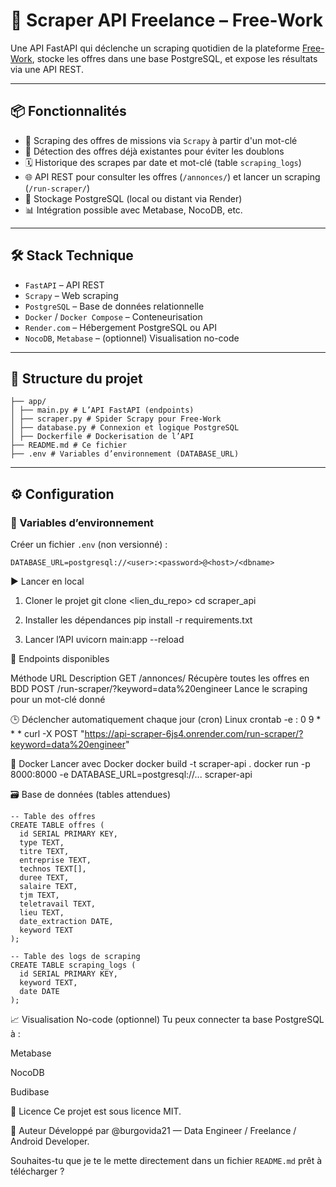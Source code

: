 # 🚀 Scraper API Freelance – Free-Work

Une API FastAPI qui déclenche un scraping quotidien de la plateforme [Free-Work](https://www.free-work.com/fr/tech-it/jobs), stocke les offres dans une base PostgreSQL, et expose les résultats via une API REST.

---

## 📦 Fonctionnalités

- 🔎 Scraping des offres de missions via `Scrapy` à partir d'un mot-clé
- 🧠 Détection des offres déjà existantes pour éviter les doublons
- 🗓️ Historique des scrapes par date et mot-clé (table `scraping_logs`)
- 🌐 API REST pour consulter les offres (`/annonces/`) et lancer un scraping (`/run-scraper/`)
- 💾 Stockage PostgreSQL (local ou distant via Render)
- 📊 Intégration possible avec Metabase, NocoDB, etc.

---

## 🛠️ Stack Technique

- `FastAPI` – API REST
- `Scrapy` – Web scraping
- `PostgreSQL` – Base de données relationnelle
- `Docker` / `Docker Compose` – Conteneurisation
- `Render.com` – Hébergement PostgreSQL ou API
- `NocoDB`, `Metabase` – (optionnel) Visualisation no-code

---

## 🧱 Structure du projet

```
├── app/
│ ├── main.py # L’API FastAPI (endpoints)
│ ├── scraper.py # Spider Scrapy pour Free-Work
│ ├── database.py # Connexion et logique PostgreSQL
│ ├── Dockerfile # Dockerisation de l’API
├── README.md # Ce fichier
├── .env # Variables d’environnement (DATABASE_URL)
```
---

## ⚙️ Configuration

### 🔐 Variables d’environnement

Créer un fichier `.env` (non versionné) :

```env
DATABASE_URL=postgresql://<user>:<password>@<host>/<dbname>
```

▶️ Lancer en local
1. Cloner le projet
git clone <lien_du_repo>
cd scraper_api

3. Installer les dépendances
pip install -r requirements.txt

5. Lancer l’API
uvicorn main:app --reload


🧪 Endpoints disponibles

Méthode	URL	Description
GET	/annonces/	Récupère toutes les offres en BDD
POST	/run-scraper/?keyword=data%20engineer	Lance le scraping pour un mot-clé donné

🕒 Déclencher automatiquement chaque jour (cron)
Linux crontab -e :
0 9 * * * curl -X POST "https://api-scraper-6js4.onrender.com/run-scraper/?keyword=data%20engineer"

🐳 Docker
Lancer avec Docker
docker build -t scraper-api .
docker run -p 8000:8000 -e DATABASE_URL=postgresql://... scraper-api

🗃️ Base de données (tables attendues)
```
-- Table des offres
CREATE TABLE offres (
  id SERIAL PRIMARY KEY,
  type TEXT,
  titre TEXT,
  entreprise TEXT,
  technos TEXT[],
  duree TEXT,
  salaire TEXT,
  tjm TEXT,
  teletravail TEXT,
  lieu TEXT,
  date_extraction DATE,
  keyword TEXT
);

-- Table des logs de scraping
CREATE TABLE scraping_logs (
  id SERIAL PRIMARY KEY,
  keyword TEXT,
  date DATE
);

```

📈 Visualisation No-code (optionnel)
Tu peux connecter ta base PostgreSQL à :

Metabase

NocoDB

Budibase

📄 Licence
Ce projet est sous licence MIT.

🙌 Auteur
Développé par @burgovida21 — Data Engineer / Freelance / Android Developer.



Souhaites-tu que je te le mette directement dans un fichier `README.md` prêt à télécharger ?
